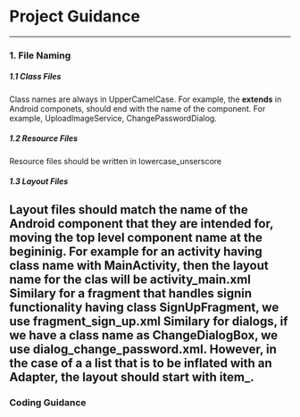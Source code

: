 # Project Guidance

---

### 1. File Naming
##### 1.1 Class Files
Class names are always in UpperCamelCase.
For example, the **extends** in Android componets, should end with the name of the component. For example, UploadImageService, ChangePasswordDialog.
##### 1.2 Resource Files
Resource files should be written in lowercase_unserscore
##### 1.3 Layout Files
Layout files should match the name of the Android component that they are intended for, moving the top level component name at the begininig.
For example for an activity having class name with MainActivity, then the layout name for the clas will be activity_main.xml
Similary for a fragment that handles signin functionality having class SignUpFragment, we use fragment_sign_up.xml
Similary for dialogs, if we have a class name as ChangeDialogBox, we use dialog_change_password.xml.
However, in the case of a a list that is to be inflated with an Adapter, the layout should start with item_.
---
### Coding Guidance

